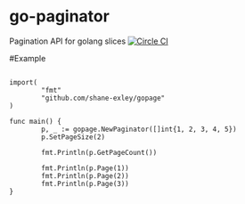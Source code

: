 # go-paginator

Pagination API for golang slices [![Circle CI](https://circleci.com/gh/goibibo/gopage.png?style=badge)](https://github.com/goibibo/gopage)

#Example
```golang

import(
        "fmt"
        "github.com/shane-exley/gopage"
)

func main() {
        p, _ := gopage.NewPaginator([]int{1, 2, 3, 4, 5})
        p.SetPageSize(2)

        fmt.Println(p.GetPageCount())

        fmt.Println(p.Page(1))
        fmt.Println(p.Page(2))
        fmt.Println(p.Page(3))
}
```
